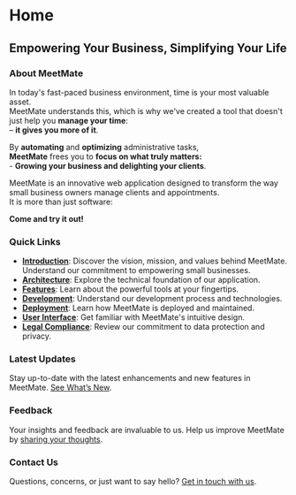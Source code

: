 # Home

## **Empowering Your Business, Simplifying Your Life**

### **About MeetMate**

In today's fast-paced business environment, time is your most valuable asset.
<br>MeetMate understands this, which is why we've created a tool that doesn't just help you **manage your time**: 
<br> – **it gives you more of it**. <br>

By **automating** and **optimizing** administrative tasks,              <br>**MeetMate** frees you to **focus on what truly matters:**   <br>- **Growing your business and delighting your clients**.

MeetMate is an innovative web application designed to transform the way small business owners manage clients and appointments.<br>
It is more than just software: <br>

**Come and try it out!**

### **Quick Links**

- **[Introduction](introduction)**: Discover the vision, mission, and values behind MeetMate.                             
Understand our commitment to empowering small businesses.
- **[Architecture](architecture/overview)**: Explore the technical foundation of our application.
- **[Features](authentication)**: Learn about the powerful tools at your fingertips.
- **[Development](development/setup)**: Understand our development process and technologies.
- **[Deployment](deployment/overview)**: Learn how MeetMate is deployed and maintained.
- **[User Interface](user-interface/overview)**: Get familiar with MeetMate's intuitive design.
- **[Legal Compliance](legal-compliance/overview)**: Review our commitment to data protection and privacy.

### **Latest Updates**

Stay up-to-date with the latest enhancements and new features in MeetMate. [See What’s New](#).

### **Feedback**

Your insights and feedback are invaluable to us. Help us improve MeetMate by [sharing your thoughts](#).

### **Contact Us**

Questions, concerns, or just want to say hello? [Get in touch with us](#).
